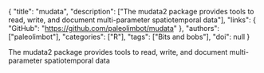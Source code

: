 {
  "title": "mudata",
  "description": ["The mudata2 package provides tools to read, write, and document multi-parameter spatiotemporal data"],
  "links": {
    "GitHub": "https://github.com/paleolimbot/mudata"
  },
  "authors": ["paleolimbot"],
  "categories": ["R"],
  "tags": ["Bits and bobs"],
  "doi": null
}

<!-- Generated by csv2md.R – do not edit by hand -->

The mudata2 package provides tools to read, write, and document multi-parameter spatiotemporal data